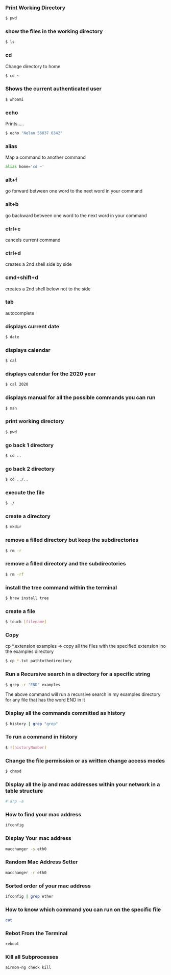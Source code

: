 
### Print Working Directory
```bash
$ pwd
```
### show the files in the working directory
```bash
$ ls
```

### cd
Change directory to home 
```bash
$ cd ~
```
### Shows the current authenticated user 
```bash
$ whoami
```

### echo
Prints..... 
```bash
$ echo "Nelan 56837 6342"
```
### alias
Map a command to another command
```bash
alias home='cd ~'
```
### alt+f
go forward between one word to the next word in your command

### alt+b
go backward between one word to the next word in your command

### ctrl+c
cancels current command

### ctrl+d
creates a 2nd shell side by side

### cmd+shift+d
creates a 2nd shell below not to the side

### tab
autocomplete

### displays current date
```bash
$ date
```

### displays calendar
```bash
$ cal
```

###  displays calendar for the 2020 year
```bash
$ cal 2020
```

### displays manual for all the possible commands you can run
```bash
$ man
```

### print working directory
```bash
$ pwd
```

### go back 1 directory
```bash
$ cd .. 
```

### go back 2 directory
```bash
$ cd ../.. 
```

### execute the file
```bash
$ ./
```

### create a directory
```bash
$ mkdir
```

### remove a filled directory but keep the subdirectories
```bash
$ rm -r
```

### remove a filled directory and the subdirectories
```bash
$ rm -rf
```
### install the tree command within the terminal
```bash
$ brew install tree 
```

### create a file
```bash
$ touch [filename]
```
### Copy
cp *.extension examples ⇒ copy all the files with the specified extension ino the examples directory
```bash
$ cp *.txt pathtothedirectory
```

### Run a Recursive search in a directory for a specific string 
```bash
$ grep -r "END" examples
```
The above command will run a recursive search in my examples directory for any file that has the word END in it

### Display all the commands committed as history
```bash
$ history | grep "grep" 
```

### To run a command in history
```bash
$ ![historyNumber]
```

### Change the file permission or as written change access modes
```bash
$ chmod
```

### Display all the ip and mac addresses within your network in a table structure
```bash
# arp -a
```

### How to find your mac address
```bash
ifconfig
```
### Display Your mac address
```bash
macchanger -s eth0
```

### Random Mac Address Setter
```bash
macchanger -r eth0
```

### Sorted order of your mac address
```bash
ifconfig | grep ether
```

### How to know which command you can run on the specific file
```bash
cat
```


### Rebot From the Terminal
```bash
reboot
```

### Kill all Subprocesses
```bash
airmon-ng check kill
```

